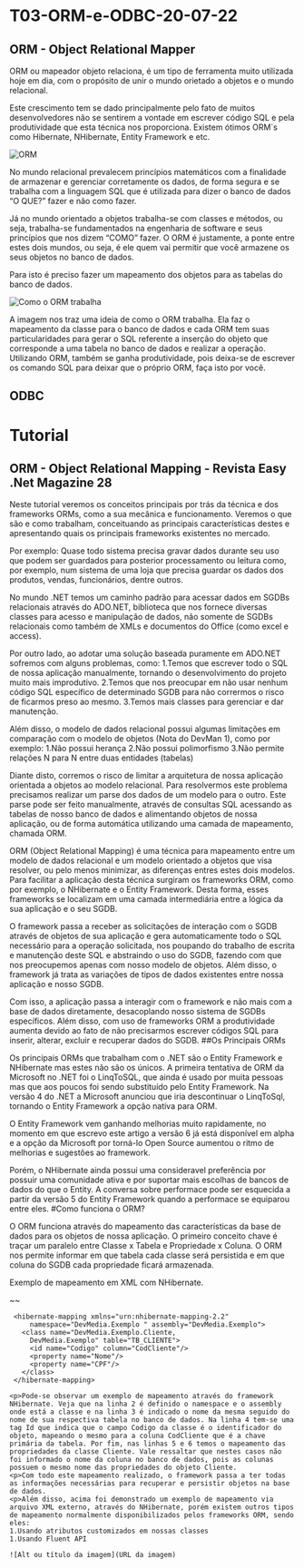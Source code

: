 # T03-ORM-e-ODBC-20-07-22
## ORM - Object Relational Mapper
<p>ORM ou mapeador objeto relaciona, é um tipo de ferramenta muito utilizada hoje em dia, com o propósito de unir o mundo orietado a objetos e o mundo relacional.
<p>Este crescimento tem se dado principalmente pelo fato de muitos desenvolvedores não se sentirem a vontade em escrever código SQL e pela produtividade que esta técnica nos proporciona. Existem ótimos ORM´s como Hibernate, NHibernate, Entity Framework e etc.

  ![ORM](https://www.devmedia.com.br/imagens/articles/233575/orm.png)
  
<p>No mundo relacional prevalecem princípios matemáticos com a finalidade de armazenar e gerenciar corretamente os dados, de forma segura e se trabalha com a linguagem SQL que é utilizada para dizer o banco de dados “O QUE?” fazer e não como fazer.
<p> Já no mundo orientado a objetos trabalha-se com classes e métodos, ou seja, trabalha-se fundamentados na engenharia de software e seus princípios que nos dizem “COMO” fazer. O ORM é justamente, a ponte entre estes dois mundos, ou seja, é ele quem vai permitir que você armazene os seus objetos no banco de dados.
  <p>Para isto é preciso fazer um mapeamento dos objetos para as tabelas do banco de dados.
    
![Como o ORM trabalha](https://www.devmedia.com.br/imagens/articles/233575/ORM-Overview.png)
    
<p>A imagem nos traz uma ideia de como o ORM trabalha. Ela faz o mapeamento da classe para o banco de dados e cada ORM tem suas particularidades para gerar o SQL referente a inserção do objeto que corresponde a uma tabela no banco de dados e realizar a operação. Utilizando ORM, também se ganha produtividade, pois deixa-se de escrever os comando SQL para deixar que o próprio ORM, faça isto por você.

## ODBC
  
# Tutorial
## ORM - Object Relational Mapping - Revista Easy .Net Magazine 28
<p>Neste tutorial veremos os conceitos principais por trás da técnica e dos frameworks ORMs, como a sua mecânica e funcionamento. Veremos o que são e como trabalham, conceituando as principais características destes e apresentando quais os principais frameworks existentes no mercado.
<p>Por exemplo: Quase todo sistema precisa gravar dados durante seu uso que podem ser guardados para posterior processamento ou leitura como, por exemplo, num sistema de uma loja que precisa guardar os dados dos produtos, vendas, funcionários, dentre outros.
<p>No mundo .NET temos um caminho padrão para acessar dados em SGDBs relacionais através do ADO.NET, biblioteca que nos fornece diversas classes para acesso e manipulação de dados, não somente de SGDBs relacionais como também de XMLs e documentos do Office (como excel e access).
<p>Por outro lado, ao adotar uma solução baseada puramente em ADO.NET sofremos com alguns problemas, como:
1.Temos que escrever todo o SQL de nossa aplicação manualmente, tornando o desenvolvimento do projeto muito mais improdutivo.
2.Temos que nos preocupar em não usar nenhum código SQL específico de determinado SGDB para não corrermos o risco de ficarmos preso ao mesmo.
3.Temos mais classes para gerenciar e dar manutenção.
<p>Além disso, o modelo de dados relacional possui algumas limitações em comparação com o modelo de objetos (Nota do DevMan 1), como por exemplo:
1.Não possui herança
2.Não possui polimorfismo
3.Não permite relações N para N entre duas entidades (tabelas)
<p>Diante disto, corremos o risco de limitar a arquitetura de nossa aplicação orientada a objetos ao modelo relacional. Para resolvermos este problema precisamos realizar um parse dos dados de um modelo para o outro. Este parse pode ser feito manualmente, através de consultas SQL acessando as tabelas de nosso banco de dados e alimentando objetos de nossa aplicação, ou de forma automática utilizando uma camada de mapeamento, chamada ORM.
<p>ORM (Object Relational Mapping) é uma técnica para mapeamento entre um modelo de dados relacional e um modelo orientado a objetos que visa resolver, ou pelo menos minimizar, as diferenças entres estes dois modelos. Para facilitar a aplicação desta técnica surgiram os frameworks ORM, como por exemplo, o NHibernate e o Entity Framework. Desta forma, esses frameworks se localizam em uma camada intermediária entre a lógica da sua aplicação e o seu SGDB.
<p>O framework passa a receber as solicitações de interação com o SGDB através de objetos de sua aplicação e gera automaticamente todo o SQL necessário para a operação solicitada, nos poupando do trabalho de escrita e manutenção deste SQL e abstraindo o uso do SGDB, fazendo com que nos preocupemos apenas com nosso modelo de objetos. Além disso, o framework já trata as variações de tipos de dados existentes entre nossa aplicação e nosso SGDB.
<p>Com isso, a aplicação passa a interagir com o framework e não mais com a base de dados diretamente, desacoplando nosso sistema de SGDBs específicos. Além disso, com uso de frameworks ORM a produtividade aumenta devido ao fato de não precisarmos escrever códigos SQL para inserir, alterar, excluir e recuperar dados do SGDB.
##Os Principais ORMs
<p>Os principais ORMs que trabalham com o .NET são o Entity Framework e NHibernate mas estes não são os únicos. A primeira tentativa de ORM da Microsoft no .NET foi o LinqToSQL, que ainda é usado por muita pessoas mas que aos poucos foi sendo substituído pelo Entity Framework. Na versão 4 do .NET a Microsoft anunciou que iria descontinuar o LinqToSql, tornando o Entity Framework a opção nativa para ORM.
<p>O Entity Framework vem ganhando melhorias muito rapidamente, no momento em que escrevo este artigo a versão 6 já está disponível em alpha e a opção da Microsoft por torná-lo Open Source aumentou o ritmo de melhorias e sugestões ao framework.
<p>Porém, o NHibernate ainda possui uma consideravel preferência por possuir uma comunidade ativa e por suportar mais escolhas de bancos de dados do que o Entity. A conversa sobre performace pode ser esquecida a partir da versão 5 do Entity Framework quando a performace se equiparou entre eles.
#Como funciona o ORM?
<p>O ORM funciona através do mapeamento das características da base de dados para os objetos de nossa aplicação. O primeiro conceito chave é traçar um paralelo entre Classe x Tabela e Propriedade x Coluna. O ORM nos permite informar em que tabela cada classe será persistida e em que coluna do SGDB cada propriedade ficará armazenada.
<p>Exemplo de mapeamento em XML com NHibernate.
  
~~
  <?xml version="1.0" encoding="utf-8" ?>
     <hibernate-mapping xmlns="urn:nhibernate-mapping-2.2"
         namespace="DevMedia.Exemplo " assembly="DevMedia.Exemplo">
       <class name="DevMedia.Exemplo.Cliente,
         DevMedia.Exemplo" table="TB_CLIENTE">
         <id name="Codigo" column="CodCliente"/>
         <property name="Nome"/>
         <property name="CPF"/>
       </class>
     </hibernate-mapping>
~~~~
<p>Pode-se observar um exemplo de mapeamento através do framework NHibernate. Veja que na linha 2 é definido o namespace e o assembly onde está a classe e na linha 3 é indicado o nome da mesma seguido do nome de sua respectiva tabela no banco de dados. Na linha 4 tem-se uma tag Id que indica que o campo Codigo da classe é o identificador do objeto, mapeando o mesmo para a coluna CodCliente que é a chave primária da tabela. Por fim, nas linhas 5 e 6 temos o mapeamento das propriedades da classe Cliente. Vale ressaltar que nestes casos não foi informado o nome da coluna no banco de dados, pois as colunas possuem o mesmo nome das propriedades do objeto Cliente.
<p>Com todo este mapeamento realizado, o framework passa a ter todas as informações necessárias para recuperar e persistir objetos na base de dados.
<p>Além disso, acima foi demonstrado um exemplo de mapeamento via arquivo XML externo, através do NHibernate, porém existem outros tipos de mapeamento normalmente disponibilizados pelos frameworks ORM, sendo eles:
1.Usando atributos customizados em nossas classes
1.Usando Fluent API

![Alt ou título da imagem](URL da imagem)
